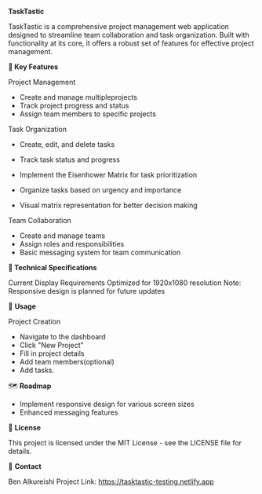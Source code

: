 **TaskTastic**

TaskTastic is a comprehensive project management web application designed to streamline team collaboration and task organization. Built with functionality at its core, it offers a robust set of features for effective project management.

**🌟 Key Features**

Project Management

 - Create and manage multipleprojects 
 - Track project progress and status
 - Assign team members to specific projects

Task Organization

 - Create, edit, and delete tasks
 - Track task status and progress
 - Implement the Eisenhower Matrix for task prioritization

 - Organize tasks based on urgency and importance
 - Visual matrix representation for better decision making


Team Collaboration

- Create and manage teams
- Assign roles and responsibilities
- Basic messaging system for team communication

**🔧 Technical Specifications**

Current Display Requirements
Optimized for 1920x1080 resolution
Note: Responsive design is planned for future updates

📝 **Usage**

Project Creation
 - Navigate to the dashboard
 - Click "New Project"
 - Fill in project details
 - Add team members(optional)
 - Add tasks.

🗺️ **Roadmap**

 - Implement responsive design for various screen sizes
 - Enhanced messaging features

📄 **License**

This project is licensed under the MIT License - see the LICENSE file for details.

📧 **Contact**

Ben Alkureishi
Project Link: https://tasktastic-testing.netlify.app
